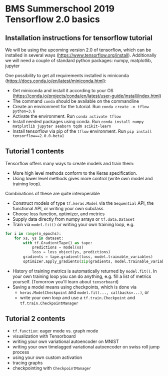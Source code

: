 # BMS Summerschool 2019 Tensorflow 2.0 basics

## Installation instructions for tensorflow tutorial

We will be using the upcoming version 2.0 of tensorflow, which can be installed in several ways (https://www.tensorflow.org/install).
Additionally we will need a couple of standard python packages: numpy, matplotlib, jupyter

One possibility to get all requirements installed is miniconda (https://docs.conda.io/en/latest/miniconda.html):
- Get miniconda and install it according to your OS (https://conda.io/projects/conda/en/latest/user-guide/install/index.html)
- The command `conda` should be available on the commandline
- Create an environment for the tutorial. Run `conda create -n tflow python=3.6`
- Activate the environment. Run `conda activate tflow`
- Install needed packages using conda. Run `conda install numpy matplotlib jupyter seaborn tqdm scikit-learn`
- Install tensorflow via pip of the `tflow` environment. Run `pip install tensorflow==2.0.0-beta1`


## Tutorial 1 contents

Tensorflow offers many ways to create models and train them:
- More high level methods conform to the Keras specification.
- Using lower level methods gives more control (write own model and training loop).

Combinations of these are quite interoperable

- Construct models of type `tf.keras.Model` via the `Sequential` API, the functional API, or writing your own subclass
- Choose loss function, optimizer, and metrics
- Supply data directly from numpy arrays or `tf.data.Dataset`
- Train via `model.fit()` or writing your own training loop, e.g.
```python
for i in range(n_epochs):
    for xs, ys in dataset:
        with tf.GradientTape() as tape:
            predictions = model(xs)
            loss = loss_object(ys, predictions)
        gradients = tape.gradient(loss, model.trainable_variables)
        optimizer.apply_gradients(zip(gradients, model.trainable_variables))
```
- History of training metrics is automatically returned by `model.fit()`. In your own training loop you can do anything, e.g. fill a list of metrics yourself. (Tomorrow you'll learn about `tensorboard`)
- Saving a model means using checkpoints, which is done via 
    - `keras.ModelCheckpoint` and `model.fit(..., callbacks=...)`, or
    - write your own loop and use a `tf.train.Checkpoint` and `tf.train.CheckpointManager`
    
## Tutorial 2 contents
- `tf.function`: eager mode vs. graph mode
- visualization with Tensorboard
- writing your own variational autoencoder on MNIST
- writing your own timelagged variational autoencoder on swiss roll jump process
- using your own custom activation
- tracing graphs
- checkpointing with `CheckpointManager`
